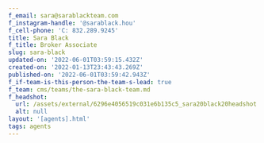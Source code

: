 ```yaml
---
f_email: sara@sarablackteam.com
f_instagram-handle: '@sarablack.hou'
f_cell-phone: 'C: 832.289.9245'
title: Sara Black
f_title: Broker Associate
slug: sara-black
updated-on: '2022-06-01T03:59:15.432Z'
created-on: '2022-01-13T23:43:43.269Z'
published-on: '2022-06-01T03:59:42.943Z'
f_if-team-is-this-person-the-team-s-lead: true
f_team: cms/teams/the-sara-black-team.md
f_headshot:
  url: /assets/external/6296e4056519c031e6b135c5_sara20black20headshot.jpg
  alt: null
layout: '[agents].html'
tags: agents
---
```



